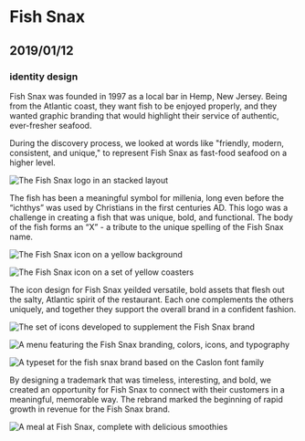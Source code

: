 # Fish Snax

## 2019/01/12

### identity design

Fish Snax was founded in 1997 as a local bar in Hemp, New Jersey. Being from the Atlantic coast, they want fish to be enjoyed properly, and they wanted graphic branding that would highlight their service of authentic, ever-fresher seafood.

During the discovery process, we looked at words like "friendly, modern, consistent, and unique," to represent Fish Snax as fast-food seafood on a higher level.

![The Fish Snax logo in an stacked layout](/_images/work/fish/fish-stacked.svg)

The fish has been a meaningful symbol for millenia, long even before the “ichthys” was used by Christians in the first centuries AD. This logo was a challenge in creating a fish that was unique, bold, and functional. The body of the fish forms an “X” - a tribute to the unique spelling of the Fish Snax name.

![The Fish Snax icon on a yellow background](/_images/work/fish/fish-on-yellow.svg)

![The Fish Snax icon on a set of yellow coasters](/_images/work/fish/fish-coaster.jpg)

The icon design for Fish Snax yeilded versatile, bold assets that flesh out the salty, Atlantic spirit of the restaurant. Each one complements the others uniquely, and together they support the overall brand in a confident fashion.

![The set of icons developed to supplement the Fish Snax brand](/_images/work/fish/fish-icons.svg)

![A menu featuring the Fish Snax branding, colors, icons, and typography](/_images/work/fish/fish-menu.jpg)

![A typeset for the fish snax brand based on the Caslon font family](/_images/work/fish/fish-typography.svg)

By designing a trademark that was timeless, interesting, and bold, we created an opportunity for Fish Snax to connect with their customers in a meaningful, memorable way. The rebrand marked the beginning of rapid growth in revenue for the Fish Snax brand.

![A meal at Fish Snax, complete with delicious smoothies](/_images/work/fish/fish-foods.jpg)